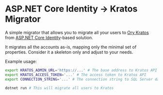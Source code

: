 # ASP.NET Core Identity -> Kratos Migrator

A simple migrator that allows you to migrate all your users to [Ory Kratos] from [ASP.NET Core Identity]-based solution.

It migrates all the accounts as-is, mapping only the minimal set of properties. Consider it a skeleton only and adjust to your needs.

Example usage:

```sh
export KRATOS_ADMIN_URL='https://...' # The base address to Kratos API
export KRATOS_ACCESS_TOKEN='...' # The access token to Kratos API
export CONNECTION_STRING='...' # The connection string to SQL Server database with ASP.NET Core Identity data in [dbo] schema

dotnet run # This will migrate all users to Kratos
```

[Ory Kratos]: https://www.ory.sh/kratos/
[ASP.NET Core Identity]: https://learn.microsoft.com/en-us/aspnet/core/security/authentication/identity
